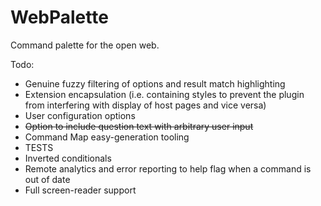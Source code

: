 # WebPalette

Command palette for the open web.

Todo:
* Genuine fuzzy filtering of options and result match highlighting
* Extension encapsulation (i.e. containing styles to prevent the plugin from interfering with display of host pages and vice versa)
* User configuration options
* ~~Option to include question text with arbitrary user input~~
* Command Map easy-generation tooling
* TESTS
* Inverted conditionals
* Remote analytics and error reporting to help flag when a command is out of date
* Full screen-reader support